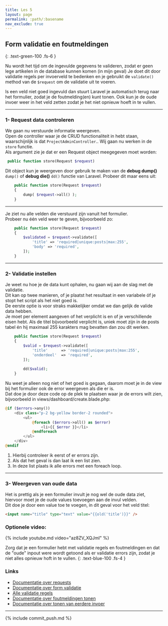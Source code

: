 ```yaml
---
title: Les 5
layout: page
permalink: :path/:basename
nav_exclude: true
---
```


## Form validatie en foutmeldingen
{: .text-green-100 .fs-6 }

Nu wordt het tijd om de ingevulde gegevens te valideren, zodat er geen lege artikelen in de database kunnen komen (in mijn geval)
Je doet dit door validatie regels per invoerveld te bedenken en je gebruikt de `validate()` method van de `$request` om de validatie uit te voeren.

Is een veld niet goed ingevuld dan stuurt Laravel je automatisch terug naar het formulier, zodat je de foutmelding(en) kunt tonen. Ook kun je de oude invoer weer in het veld zetten zodat je het niet opnieuw hoeft in te vullen.

---
### 1- Request data controleren
We gaan nu verstuurde informatie weergeven.   
Open de controller waar je de CRUD functionaliteit in hebt staan, waarschijnlijk is dat `ProjectAdminController`.. 
Wij gaan nu werken in de `store` functie.  
Als argument zie je dat er een Request object meegegeven moet worden: 
```php
 public function store(Request $request)
 ```
Dit object kun je weergeven door gebruik te maken van de **debug dump()** `dump()` of **debug die()** `dd()` functie van Laravel.
Probeer dit maar eens uit:
```php
    public function store(Request $request)
    {
        dump( $request->all() );
    }
 ```
---
Je ziet nu alle velden die verstuurd zijn vanuit het formulier.  
Probeer nu één veld weer te geven, bijvoorbeeld zo:
```php
    public function store(Request $request)
    {
        $validated = $request->validate([
            'title' => 'required|unique:posts|max:255',
            'body' => 'required',
        ]);
    }
 ```

---
### 2- Validatie instellen
Je weet nu hoe je de data kunt ophalen, nu gaan wij aan de slag met de validatie.  
Dit kan op twee manieren, of je plaatst het resultaat in een variabele óf je stopt het script als het niet goed is.  
De eerste optie is voor straks makkelijker omdat we dan gelijk de valide data hebben.  
Je moet per element aangeven of het verplicht is en of je verschillende eisen hebt. 
Als de titel bijvoorbeeld verplicht is, uniek moet zijn in de posts tabel én hij maximaal 255 karakters mag bevatten dan zou dit werken.   
```php
    public function store(Request $request)
    {
        $valid = $request->validate([
            'title'      => 'required|unique:posts|max:255',
            'onderdeel'  => 'required',
        ]);
        
        dd($valid);
    }
 ```
Nu weet je alleen nog niet of het goed is gegaan, daarom moet je in de view bij het formulier ook de error weergeven als die er is.  
Dat doe je door deze code op de plek te plaatsen waar je de errors wilt zien, bijvoorbeeld in views/dashboard/create.blade.php:
```php
@if ($errors->any())
    <div class="p-2 bg-yellow border-2 rounded">
        <ul>
            @foreach ($errors->all() as $error)
                <li>{{ $error }}</li>
            @endforeach
        </ul>
    </div>
@endif
```
1. Hierbij controleer ik eerst of er errors zijn.
2. Als dat het geval is dan laat ik een list zien.
3. In deze list plaats ik alle errors met een foreach loop.


---
### 3- Weergeven van oude data
Het is prettig als je een formulier invult je nog wel de oude data ziet, hiervoor moet je de oude values toevoegen aan de invul velden.  
Dit doe je door een value toe te voegen, in dit geval voor het veld titel:
```html
<input name="title" type="text" value="{{old('title')}}" />
```




### Optionele video:

{% include youtube.md video="az8ZV_XQJmI" %}

Zorg dat je een formulier hebt met validatie regels en foutmeldingen en dat de "oude" inpout were wordt getoond als er validatie errors zijn, zodat je niet alles opnieuw hoft in te vullen.
{: .text-blue-100 .fs-4 }

### Links
- [Documentatie over requests](https://laravel.com/docs/9.x/requests)
- [Documentatie over form validatie](https://laravel.com/docs/9.x/validation)
- [Alle validatie regels](https://laravel.com/docs/9.x/validation#available-validation-rules)
- [Documentatie over foutmeldingen tonen ](https://laravel.com/docs/9.x/validation#quick-displaying-the-validation-errors)
- [Documentatie over tonen van eerdere invoer](https://laravel.com/docs/9.x/requests#old-input)

---

{% include commit_push.md %}


